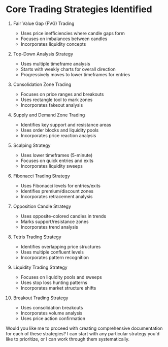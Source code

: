 # Core Trading Strategies Identified

1. Fair Value Gap (FVG) Trading
   - Uses price inefficiencies where candle gaps form
   - Focuses on imbalances between candles
   - Incorporates liquidity concepts

2. Top-Down Analysis Strategy
   - Uses multiple timeframe analysis
   - Starts with weekly charts for overall direction
   - Progressively moves to lower timeframes for entries

3. Consolidation Zone Trading
   - Focuses on price ranges and breakouts
   - Uses rectangle tool to mark zones
   - Incorporates fakeout analysis

4. Supply and Demand Zone Trading
   - Identifies key support and resistance areas
   - Uses order blocks and liquidity pools
   - Incorporates price reaction analysis

5. Scalping Strategy
   - Uses lower timeframes (5-minute)
   - Focuses on quick entries and exits
   - Incorporates liquidity sweeps

6. Fibonacci Trading Strategy
   - Uses Fibonacci levels for entries/exits
   - Identifies premium/discount zones
   - Incorporates retracement analysis

7. Opposition Candle Strategy
   - Uses opposite-colored candles in trends
   - Marks support/resistance zones
   - Incorporates trend analysis

8. Tetris Trading Strategy
   - Identifies overlapping price structures
   - Uses multiple confluent levels
   - Incorporates pattern recognition

9. Liquidity Trading Strategy
   - Focuses on liquidity pools and sweeps
   - Uses stop loss hunting patterns
   - Incorporates market structure shifts

10. Breakout Trading Strategy
    - Uses consolidation breakouts
    - Incorporates volume analysis
    - Uses price action confirmation

Would you like me to proceed with creating comprehensive documentation for each of these strategies? I can start with any particular strategy you'd like to prioritize, or I can work through them systematically.